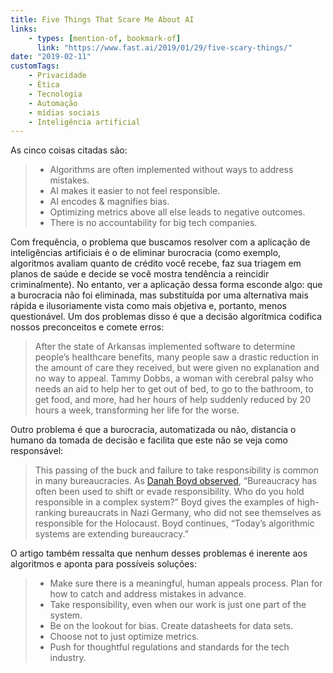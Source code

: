 ```yaml
---
title: Five Things That Scare Me About AI
links:
    - types: [mention-of, bookmark-of]
      link: "https://www.fast.ai/2019/01/29/five-scary-things/"
date: "2019-02-11"
customTags:
    - Privacidade
    - Ética
    - Tecnologia
    - Automação
    - mídias sociais
    - Inteligência artificial
---
```


As cinco coisas citadas são:

> -   Algorithms are often implemented without ways to address mistakes.
> -   AI makes it easier to not feel responsible.
> -   AI encodes & magnifies bias.
> -   Optimizing metrics above all else leads to negative outcomes.
> -   There is no accountability for big tech companies.

Com frequência, o problema que buscamos resolver com a aplicação de inteligências artificiais é o de eliminar burocracia (como exemplo, algoritmos avaliam quanto de crédito você recebe, faz sua triagem em planos de saúde e decide se você mostra tendência a reincidir criminalmente). No entanto, ver a aplicação dessa forma esconde algo: que a burocracia não foi eliminada, mas substituída por uma alternativa mais rápida e ilusoriamente vista como mais objetiva e, portanto, menos questionável. Um dos problemas disso é que a decisão algorítmica codifica nossos preconceitos e comete erros:

> After the state of Arkansas implemented software to determine people’s healthcare benefits, many people saw a drastic reduction in the amount of care they received, but were given no explanation and no way to appeal. Tammy Dobbs, a woman with cerebral palsy who needs an aid to help her to get out of bed, to go to the bathroom, to get food, and more, had her hours of help suddenly reduced by 20 hours a week, transforming her life for the worse.

Outro problema é que a burocracia, automatizada ou não, distancia o humano da tomada de decisão e facilita que este não se veja como responsável:

> This passing of the buck and failure to take responsibility is common in many bureaucracies. As [Danah Boyd observed](https://www.youtube.com/watch?v=NTl0yyPqf3E), “Bureaucracy has often been used to shift or evade responsibility. Who do you hold responsible in a complex system?” Boyd gives the examples of high-ranking bureaucrats in Nazi Germany, who did not see themselves as responsible for the Holocaust. Boyd continues, “Today’s algorithmic systems are extending bureaucracy.”

O artigo também ressalta que nenhum desses problemas é inerente aos algoritmos e aponta para possíveis soluções:

> -   Make sure there is a meaningful, human appeals process. Plan for how to catch and address mistakes in advance.
> -   Take responsibility, even when our work is just one part of the system.
> -   Be on the lookout for bias. Create datasheets for data sets.
> -   Choose not to just optimize metrics.
> -   Push for thoughtful regulations and standards for the tech industry.
